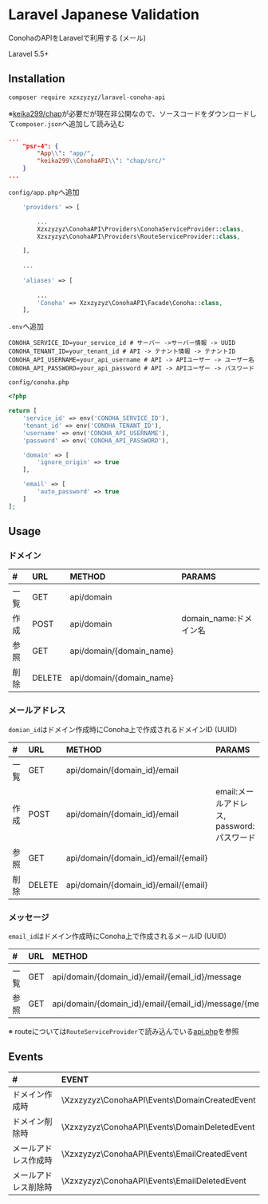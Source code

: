 # Laravel Japanese Validation


ConohaのAPIをLaravelで利用する (メール)

Laravel 5.5+

## Installation

```bash
composer require xzxzyzyz/laravel-conoha-api
```

※[keika299/chap](https://github.com/ezaki/chap)が必要だが現在非公開なので、ソースコードをダウンロードして`composer.json`へ追加して読み込む

```json
...
    "psr-4": {
        "App\\": "app/",
        "keika299\\ConohaAPI\\": "chap/src/"
    }
...
```

`config/app.php`へ追加

```php
    'providers' => [

        ...
        Xzxzyzyz\ConohaAPI\Providers\ConohaServiceProvider::class,
        Xzxzyzyz\ConohaAPI\Providers\RouteServiceProvider::class,

    ],
    
    ...
    
    'aliases' => [
    
        ...
        'Conoha' => Xzxzyzyz\ConohaAPI\Facade\Conoha::class,
    ],
```

`.env`へ追加

```env
CONOHA_SERVICE_ID=your_service_id # サーバー ->サーバー情報 -> UUID
CONOHA_TENANT_ID=your_tenant_id # API -> テナント情報 -> テナントID
CONOHA_API_USERNAME=your_api_username # API -> APIユーザー -> ユーザー名
CONOHA_API_PASSWORD=your_api_password # API -> APIユーザー -> パスワード
```

`config/conoha.php`

```php
<?php

return [
    'service_id' => env('CONOHA_SERVICE_ID'),
    'tenant_id' => env('CONOHA_TENANT_ID'),
    'username' => env('CONOHA_API_USERNAME'),
    'password' => env('CONOHA_API_PASSWORD'),

    'domain' => [
        'ignore_origin' => true
    ],

    'email' => [
        'auto_password' => true
    ]
];

```

## Usage

### ドメイン

|#|URL|METHOD|PARAMS|
|:---|:---|:---|:---|
|一覧|GET|api/domain| |
|作成|POST|api/domain|domain_name:ドメイン名|
|参照|GET|api/domain/{domain_name}| |
|削除|DELETE|api/domain/{domain_name}| |


### メールアドレス

`domian_id`はドメイン作成時にConoha上で作成されるドメインID (UUID)

|#|URL|METHOD|PARAMS|
|:---|:---|:---|:---|
|一覧|GET|api/domain/{domain_id}/email| |
|作成|POST|api/domain/{domain_id}/email|email:メールアドレス, password:パスワード|
|参照|GET|api/domain/{domain_id}/email/{email}| |
|削除|DELETE|api/domain/{domain_id}/email/{email}| |


### メッセージ

`email_id`はドメイン作成時にConoha上で作成されるメールID (UUID)

|#|URL|METHOD|PARAMS|
|:---|:---|:---|:---|
|一覧|GET|api/domain/{domain_id}/email/{email_id}/message| |
|参照|GET|api/domain/{domain_id}/email/{email_id}/message/{message_id}| |

※ routeについては`RouteServiceProvider`で読み込んでいる[api.php](https://github.com/xzxzyzyz/laravel-conoha-api/blob/master/src/Http/api.php)を参照


## Events

|#|EVENT|
|:---|:---|
|ドメイン作成時|\Xzxzyzyz\ConohaAPI\Events\DomainCreatedEvent|
|ドメイン削除時|\Xzxzyzyz\ConohaAPI\Events\DomainDeletedEvent|
|メールアドレス作成時|\Xzxzyzyz\ConohaAPI\Events\EmailCreatedEvent|
|メールアドレス削除時|\Xzxzyzyz\ConohaAPI\Events\EmailDeletedEvent|